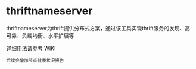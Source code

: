 # thriftnameserver

thriftnameserver为thrift提供分布式方案，通过该工具实现thrift服务的发现、高可靠、负载均衡、水平扩展等

详细用法请参考 [WIKI](../../wiki)

`后续会增加节点健康状况报告`